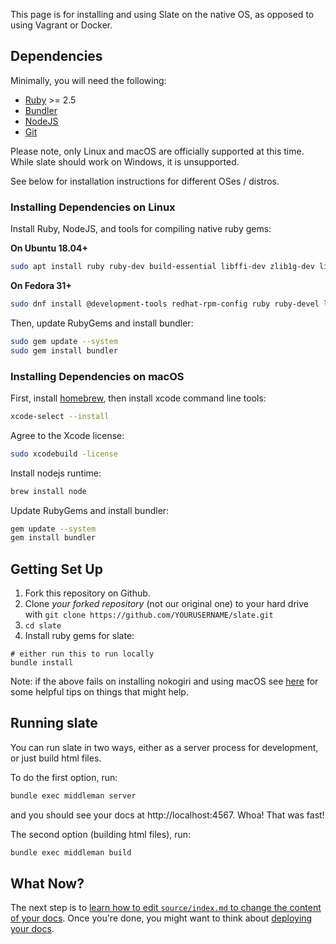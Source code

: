 This page is for installing and using Slate on the native OS, as opposed to using Vagrant or Docker.

## Dependencies

Minimally, you will need the following:

* [Ruby](https://www.ruby-lang.org/en/) >= 2.5
* [Bundler](https://bundler.io/)
* [NodeJS](https://nodejs.org/en/)
* [Git](https://git-scm.com/)

Please note, only Linux and macOS are officially supported at this time. While slate should work on Windows, it is unsupported.

See below for installation instructions for different OSes / distros.

### Installing Dependencies on Linux

Install Ruby, NodeJS, and tools for compiling native ruby gems:

**On Ubuntu 18.04+**

```bash
sudo apt install ruby ruby-dev build-essential libffi-dev zlib1g-dev liblzma-dev nodejs patch
```

**On Fedora 31+**

```bash
sudo dnf install @development-tools redhat-rpm-config ruby ruby-devel libffi-devel zlib-devel xz-devel patch nodejs
```


Then, update RubyGems and install bundler:

```bash
sudo gem update --system
sudo gem install bundler
```

### Installing Dependencies on macOS

First, install [homebrew](https://brew.sh/), then install xcode command line tools:

```bash
xcode-select --install
```

Agree to the Xcode license:

```bash
sudo xcodebuild -license
```

Install nodejs runtime:

```bash
brew install node
```

Update RubyGems and install bundler:

```bash
gem update --system
gem install bundler
```

## Getting Set Up

1. Fork this repository on Github.
2. Clone *your forked repository* (not our original one) to your hard drive with `git clone https://github.com/YOURUSERNAME/slate.git`
3. `cd slate`
4. Install ruby gems for slate:

```shell
# either run this to run locally
bundle install
```

Note: if the above fails on installing nokogiri and using macOS see
[here](https://github.com/sparklemotion/nokogiri.org/blob/master/docs/tutorials/installing_nokogiri.md#macos)
for some helpful tips on things that might help.

## Running slate

You can run slate in two ways, either as a server process for development, or just build html files.

To do the first option, run:

```bash
bundle exec middleman server
```

and you should see your docs at http://localhost:4567. Whoa! That was fast!

The second option (building html files), run:

```bash
bundle exec middleman build
```

## What Now?

The next step is to [learn how to edit `source/index.md` to change the content of your docs](Markdown-Syntax). Once you're done, you might want to think about [deploying your docs](https://github.com/slatedocs/slate/wiki/Deploying-Slate).